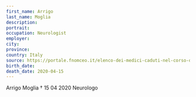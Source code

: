 ```yaml
---
first_name: Arrigo
last_name: Moglia
description: 
portrait: 
occupation: Neurologist
employer: 
city: 
province: 
country: Italy
source: https://portale.fnomceo.it/elenco-dei-medici-caduti-nel-corso-dellepidemia-di-covid-19/
birth_date: 
death_date: 2020-04-15
---
```


Arrigo Moglia † 15 04 2020
Neurologo